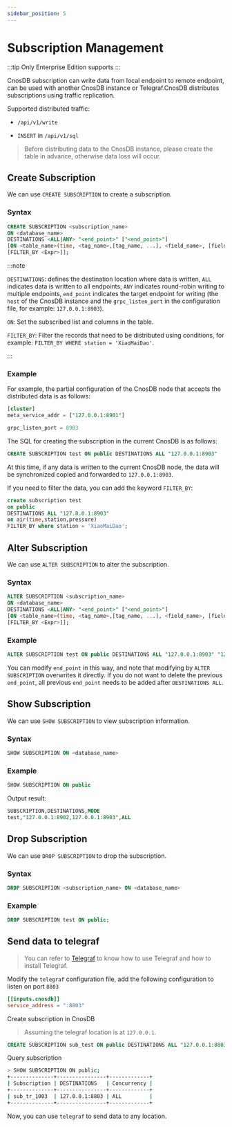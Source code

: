 ```yaml
---
sidebar_position: 5
---
```


# Subscription Management

:::tip
Only Enterprise Edition supports
:::

CnosDB subscription can write data from local endpoint to remote endpoint, can be used with another CnosDB instance or Telegraf.CnosDB distributes subscriptions using traffic replication.

Supported distributed traffic:

- `/api/v1/write`

- `INSERT` in `/api/v1/sql`

> Before distributing data to the CnosDB instance, please create the table in advance, otherwise data loss will occur.

## Create Subscription

We can use `CREATE SUBSCRIPTION` to create a subscription.

### Syntax

```sql
CREATE SUBSCRIPTION <subscription_name> 
ON <database_name> 
DESTINATIONS <ALL|ANY> "<end_point>" ["<end_point>"]
[ON <table_name>(time, <tag_name>,[tag_name, ...], <field_name>, [field_name, ..]) 
[FILTER_BY <Expr>]];
```

:::note

`DESTINATIONS`: defines the destination location where data is written, `ALL` indicates data is written to all endpoints, `ANY` indicates round-robin writing to multiple endpoints, `end_point` indicates the target endpoint for writing (the `host` of the CnosDB instance and the `grpc_listen_port` in the configuration file, for example: `127.0.0.1:8903`).

`ON`: Set the subscribed list and columns in the table.

`FILTER_BY`: Filter the records that need to be distributed using conditions, for example: `FILTER_BY WHERE station = 'XiaoMaiDao'`.

:::

### Example

For example, the partial configuration of the CnosDB node that accepts the distributed data is as follows:

```sql
[cluster]
meta_service_addr = ["127.0.0.1:8901"]

grpc_listen_port = 8903
```

The SQL for creating the subscription in the current CnosDB is as follows:

```sql
CREATE SUBSCRIPTION test ON public DESTINATIONS ALL "127.0.0.1:8903"
```

At this time, if any data is written to the current CnosDB node, the data will be synchronized copied and forwarded to `127.0.0.1:8903`.

If you need to filter the data, you can add the keyword `FILTER_BY`:

```sql
create subscription test 
on public
DESTINATIONS ALL "127.0.0.1:8903"
on air(time,station,pressure) 
FILTER_BY where station = 'XiaoMaiDao';
```

## Alter Subscription

We can use `ALTER SUBSCRIPTION` to alter the subscription.

### Syntax

```sql
ALTER SUBSCRIPTION <subscription_name> 
ON <database_name> 
DESTINATIONS <ALL|ANY> "<end_point>" ["<end_point>"]
[ON <table_name>(time, <tag_name>,[tag_name, ...], <field_name>, [field_name, ..]) 
[FILTER_BY <Expr>]];
```

### Example

```sql
ALTER SUBSCRIPTION test ON public DESTINATIONS ALL "127.0.0.1:8903" "127.0.0.1:8913";
```

You can modify `end_point` in this way, and note that modifying by `ALTER SUBSCRIPTION` overwrites it directly. If you do not want to delete the previous `end_point`, all previous `end_point` needs to be added after `DESTINATIONS ALL`.

## Show Subscription

We can use `SHOW SUBSCRIPTION` to view subscription information.

### Syntax

```sql
SHOW SUBSCRIPTION ON <database_name>
```

### Example

```sql
SHOW SUBSCRIPTION ON public
```

Output result:

```sql
SUBSCRIPTION,DESTINATIONS,MODE
test,"127.0.0.1:8902,127.0.0.1:8903",ALL
```

## Drop Subscription

We can use `DROP SUBSCRIPTION` to drop the subscription.

### Syntax

```sql
DROP SUBSCRIPTION <subscription_name> ON <database_name>
```

### Example

```sql
DROP SUBSCRIPTION test ON public;
```

## Send data to telegraf

> You can refer to [Telegraf](/eco-integration/index/telegraf#cnos-telegraf) to know how to use Telegraf and how to install Telegraf.

Modify the `telegraf` configuration file, add the following configuration to listen on port `8803`

```toml
[[inputs.cnosdb]]
service_address = ":8803"
```

Create subscription in CnosDB

> Assuming the telegraf location is at `127.0.0.1`.

```sql
CREATE SUBSCRIPTION sub_test ON public DESTINATIONS ALL "127.0.0.1:8803";
```

Query subscription

```sh
> SHOW SUBSCRIPTION ON public;
+--------------+----------------+-------------+
| Subscription | DESTINATIONS   | Concurrency |
+--------------+----------------+-------------+
| sub_tr_1003  | 127.0.0.1:8803 | ALL         |
+--------------+----------------+-------------+
```

Now, you can use `telegraf` to send data to any location.
